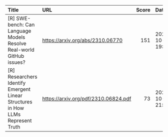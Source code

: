 | Title                                                                           | URL                                  |   Score | Date                |
|:--------------------------------------------------------------------------------|:-------------------------------------|--------:|:--------------------|
| [R] SWE-bench: Can Language Models Resolve Real-world GitHub issues?            | https://arxiv.org/abs/2310.06770     |     151 | 2023-10-12 19:28:30 |
| [R] Researchers Identify Emergent Linear Structures in How LLMs Represent Truth | https://arxiv.org/pdf/2310.06824.pdf |      73 | 2023-10-12 21:38:42 |